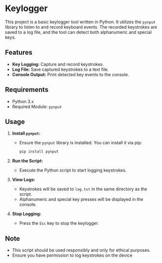 # Keylogger

This project is a basic keylogger tool written in Python. It utilizes the `pynput` library to listen to and record keyboard events. The recorded keystrokes are saved to a log file, and the tool can detect both alphanumeric and special keys.

## Features

- **Key Logging:** Capture and record keystrokes.
- **Log File:** Save captured keystrokes to a text file.
- **Console Output:** Print detected key events to the console.

## Requirements

- Python 3.x
- Required Module: `pynput`

## Usage

1. **Install `pynput`:**
   - Ensure the `pynput` library is installed. You can install it via pip:
     ```bash
     pip install pynput
     ```

2. **Run the Script:**
   - Execute the Python script to start logging keystrokes.

3. **View Logs:**
   - Keystrokes will be saved to `log.txt` in the same directory as the script.
   - Alphanumeric and special key presses will be displayed in the console.

4. **Stop Logging:**
   - Press the `Esc` key to stop the keylogger.

## Note

- This script should be used responsibly and only for ethical purposes.
- Ensure you have permission to log keystrokes on the device
